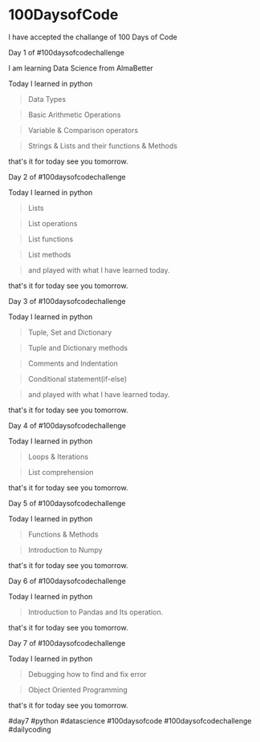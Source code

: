 # 100DaysofCode
I have accepted the challange of 100 Days of Code


Day 1 of #100daysofcodechallenge

I am learning Data Science from AlmaBetter

Today I learned in python

> Data Types

> Basic Arithmetic Operations 

> Variable & Comparison operators 

> Strings & Lists and their functions & Methods 

that's it for today see you tomorrow.


Day 2 of #100daysofcodechallenge

Today I learned in python

> Lists 

> List operations

> List functions

> List methods

> and played with what I have learned today.

that's it for today see you tomorrow.


Day 3 of #100daysofcodechallenge

Today I learned in python

> Tuple, Set and Dictionary 

> Tuple and Dictionary methods

> Comments and Indentation

> Conditional statement(if-else)

> and played with what I have learned today.


that's it for today see you tomorrow.


Day 4 of #100daysofcodechallenge


Today I learned in python

> Loops & Iterations

> List comprehension 

that's it for today see you tomorrow.



Day 5 of #100daysofcodechallenge

Today I learned in python

> Functions & Methods

> Introduction to Numpy

that's it for today see you tomorrow.


Day 6 of #100daysofcodechallenge

Today I learned in python

> Introduction to Pandas and Its operation. 

that's it for today see you tomorrow.


Day 7 of #100daysofcodechallenge

Today I learned in python

> Debugging how to find and fix error

> Object Oriented Programming

that's it for today see you tomorrow.

#day7 #python #datascience #100daysofcode #100daysofcodechallenge #dailycoding

